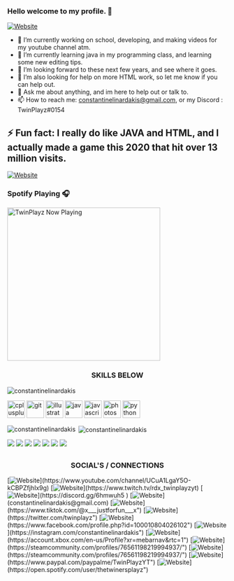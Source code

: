### Hello welcome to my profile. 👋

[![Website](https://img.shields.io/website?label=ConstantineLinardakis.com&style=for-the-badge&url=https%3A%2F%2FMyWebsite)](https://constantinelinardakis.github.io/TwinPlayz/)

- 🔭 I’m currently working on school, developing, and making videos for my youtube channel atm.
- 🌱 I’m currently learning java in my programming class, and learning some new editing tips.
- 👯 I’m looking forward to these next few years, and see where it goes.
- 🤔 I’m also looking for help on more HTML work, so let me know if you can help out.
- 💬 Ask me about anything, and im here to help out or talk to.
- 📫 How to reach me: constantinelinardakis@gmail.com, or my Discord : TwinPlayz#0154

## ⚡ Fun fact: I really do like JAVA and HTML, and I actually made a game this 2020 that hit over 13 million visits.
[![Website](https://img.shields.io/website?label=CLICKFORGAME&style=for-the-badge&url=https%3A%2F%2FMyWebsite)](https://www.roblox.com/games/1076861807/Cocoa-ALPHA-ITS-BACK#!/game-instances)

### Spotify Playing 🎧
[<img src="https://novatorem.constantinelinardakis.vercel.app/api/spotify-playing" alt="TwinPlayz Now Playing" width="350" />](https://open.spotify.com/user/thetwinersplayz)

<h3 align="center">SKILLS BELOW</h3>

<p align="left"> <img src="https://komarev.com/ghpvc/?username=constantinelinardakis" alt="constantinelinardakis" /> </p>

<p align="left"><img src="https://devicons.github.io/devicon/devicon.git/icons/cplusplus/cplusplus-original.svg" alt="cplusplus" width="40" height="40"/> <img src="https://www.vectorlogo.zone/logos/git-scm/git-scm-icon.svg" alt="git" width="40" height="40"/> <img src="https://www.vectorlogo.zone/logos/adobe_illustrator/adobe_illustrator-icon.svg" alt="illustrator" width="40" height="40"/> <img src="https://devicons.github.io/devicon/devicon.git/icons/java/java-original-wordmark.svg" alt="java" width="40" height="40"/> <img src="https://devicons.github.io/devicon/devicon.git/icons/javascript/javascript-original.svg" alt="javascript" width="40" height="40"/> <img src="https://devicons.github.io/devicon/devicon.git/icons/photoshop/photoshop-plain.svg" alt="photoshop" width="40" height="40"/> <img src="https://devicons.github.io/devicon/devicon.git/icons/python/python-original.svg" alt="python" width="40" height="40"/></p><p><img align="left" src="https://github-readme-stats.vercel.app/api/top-langs/?username=constantinelinardakis&layout=compact&hide=html" alt="constantinelinardakis" /></p>

<p>&nbsp;<img align="center" src="https://github-readme-stats.vercel.app/api?username=constantinelinardakis&show_icons=true" alt="constantinelinardakis" /></p>

</p>
<img src="https://img.shields.io/badge/java-%23ED8B00.svg?&style=for-the-badge&logo=java&logoColor=white"/> <img   src="https://img.shields.io/badge/python%20-%2314354C.svg?&style=for-the-badge&logo=python&logoColor=white"/> <img     src="https://img.shields.io/badge/c++%20-%2300599C.svg?&style=for-the-badge&logo=c%2B%2B&ogoColor=white"/> <img src="https://img.shields.io/badge/markdown-%23000000.svg?&style=for-the-badge&logo=markdown&logoColor=white"/> <img src="https://img.shields.io/badge/css3%20-%231572B6.svg?&style=for-the-badge&logo=css3&logoColor=white"/> <img src="https://img.shields.io/badge/html5%20-%23E34F26.svg?&style=for-the-badge&logo=html5&logoColor=white"/> <img src="https://img.shields.io/badge/javascript%20-%23323330.svg?&style=for-the-badge&logo=javascript&logoColor=%23F7DF1E"/>

## <h3 align="center">SOCIAL'S / CONNECTIONS</h3>

[![Website](https://img.shields.io/badge/youtube-%23FF0000.svg?&style=for-the-badge&logo=youtube&logoColor=white")](https://www.youtube.com/channel/UCuA1LgaY5O-kCBPZfjhIx9g)
[![Website](https://img.shields.io/badge/twitch-%239146FF.svg?&style=for-the-badge&logo=twitch&logoColor=white")](https://www.twitch.tv/rdx_twinplayzyt)
[![Website](https://img.shields.io/badge/discord-%237289DA.svg?&style=for-the-badge&logo=discord&logoColor=white")](https://discord.gg/6hmwuh5 )
[![Website](https://img.shields.io/badge/gmail-%23D14836.svg?&style=for-the-badge&logo=gmail&logoColor=white")](constantinelinardakis@gmail.com)
[![Website](https://img.shields.io/badge/tiktok-%23000000.svg?&style=for-the-badge&logo=tiktok")](https://www.tiktok.com/@x___justforfun___x")
[![Website](https://img.shields.io/badge/twitter-%231DA1F2.svg?&style=for-the-badge&logo=twitter&logoColor=white")](https://twitter.com/twinplayz")
[![Website](https://img.shields.io/badge/facebook-%231877F2.svg?&style=for-the-badge&logo=facebook&logoColor=white")](https://www.facebook.com/profile.php?id=100010804026102")
[![Website](https://img.shields.io/badge/instagram-%23E4405F.svg?&style=for-the-badge&logo=instagram&logoColor=white")](https://instagram.com/constantinelinardakis")
[![Website](https://img.shields.io/badge/xbox-%23107C10.svg?&style=for-the-badge&logo=xbox&logoColor=white"")](https://account.xbox.com/en-us/Profile?xr=mebarnav&rtc=1")
[![Website](https://img.shields.io/badge/Steam-%23000000.svg?&style=for-the-badge&logo=steam&logoColor=white")](https://steamcommunity.com/profiles/76561198219994937/")
[![Website](https://img.shields.io/badge/counter%20strike-%23000000.svg?&style=for-the-badge&logo=counter-strike")](https://steamcommunity.com/profiles/76561198219994937/")
[![Website](https://img.shields.io/badge/paypal-%2300457C.svg?&style=for-the-badge&logo=paypal&logoColor=white")](https://www.paypal.com/paypalme/TwinPlayzYT")
[![Website](https://img.shields.io/badge/spotify-%231ED760.svg?&style=for-the-badge&logo=spotify&logoColor=white")](https://open.spotify.com/user/thetwinersplayz")



